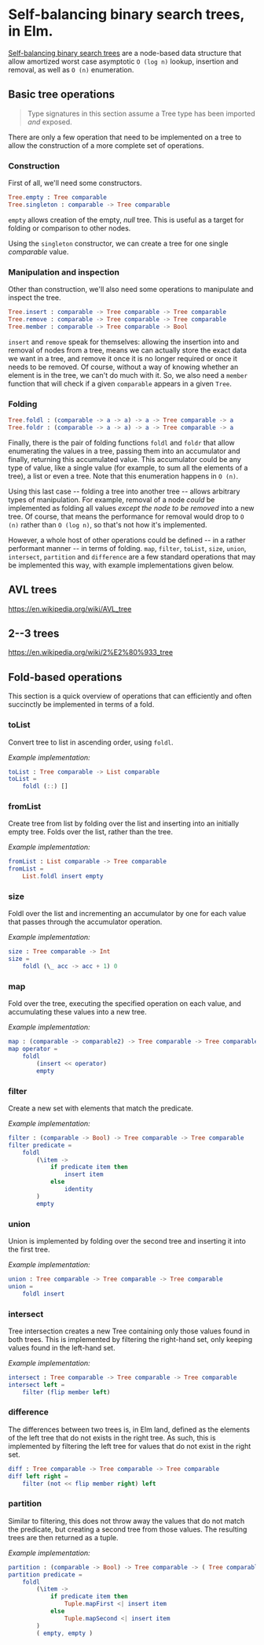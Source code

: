 # Self-balancing binary search trees, in Elm.

[Self-balancing binary search trees](https://en.wikipedia.org/wiki/Self-balancing_binary_search_tree) are a node-based data structure that allow amortized worst case asymptotic `O (log n)` lookup, insertion and removal, as well as `O (n)` enumeration.

## Basic tree operations

> Type signatures in this section assume a Tree type has been imported *and*
> exposed.

There are only a few operation that need to be implemented on a tree to allow
the construction of a more complete set of operations.

### Construction

First of all, we'll need some constructors.

```elm
Tree.empty : Tree comparable
Tree.singleton : comparable -> Tree comparable
```

`empty` allows creation of the empty, *null* tree. This is useful as a target
for folding or comparison to other nodes.

Using the `singleton` constructor, we can create a tree for one single *comparable* value.

### Manipulation and inspection

Other than construction, we'll also need some operations to manipulate and
inspect the tree.

```elm
Tree.insert : comparable -> Tree comparable -> Tree comparable
Tree.remove : comparable -> Tree comparable -> Tree comparable
Tree.member : comparable -> Tree comparable -> Bool
```

`insert` and `remove` speak for themselves: allowing the insertion into and
removal of nodes from a tree, means we can actually store the exact data we
want in a tree, and remove it once it is no longer required or once it needs to
be removed. Of course, without a way of knowing whether an element is in the
tree, we can't do much with it. So, we also need a `member` function that will
check if a given `comparable` appears in a given `Tree`.

### Folding

```elm
Tree.foldl : (comparable -> a -> a) -> a -> Tree comparable -> a
Tree.foldr : (comparable -> a -> a) -> a -> Tree comparable -> a
```

Finally, there is the pair of folding functions `foldl` and `foldr` that allow
enumerating the values in a tree, passing them into an accumulator and finally,
returning this accumulated value. This accumulator could be any type of value,
like a single value (for example, to sum all the elements of a tree), a list or even a tree. Note that this enumeration happens in `O (n)`.

Using this last case -- folding a tree into another tree -- allows arbitrary
types of manipulation. For example, removal of a node *could* be implemented as
folding all values *except the node to be removed* into a new tree. Of course,
that means the performance for removal would drop to `O (n)` rather than `O
(log n)`, so that's not how it's implemented.

However, a whole host of other operations could be defined -- in a rather
performant manner -- in terms of folding. `map`, `filter`, `toList`, `size`,
`union`, `intersect`, `partition` and `difference` are a few standard
operations that may be implemented this way, with example implementations given
below.

## AVL trees

https://en.wikipedia.org/wiki/AVL_tree

## 2--3 trees

https://en.wikipedia.org/wiki/2%E2%80%933_tree

## Fold-based operations

This section is a quick overview of operations that can efficiently and often succinctly be implemented in terms of a fold.

### toList

Convert tree to list in ascending order, using `foldl`.

*Example implementation:*

```elm
toList : Tree comparable -> List comparable
toList =
    foldl (::) []
```

### fromList

Create tree from list by folding over the list and inserting into an initially empty tree. Folds over the list, rather than the tree.

*Example implementation:*

```elm
fromList : List comparable -> Tree comparable
fromList =
    List.foldl insert empty
```

### size

Foldl over the list and incrementing an accumulator by one for each value that passes through the accumulator operation.

*Example implementation:*

```elm
size : Tree comparable -> Int
size =
    foldl (\_ acc -> acc + 1) 0
```

### map

Fold over the tree, executing the specified operation on each value, and
accumulating these values into a new tree.

*Example implementation:*

```elm
map : (comparable -> comparable2) -> Tree comparable -> Tree comparable2
map operator =
    foldl
        (insert << operator)
        empty
```

### filter

Create a new set with elements that match the predicate.

*Example implementation:*

```elm
filter : (comparable -> Bool) -> Tree comparable -> Tree comparable
filter predicate =
    foldl
        (\item ->
            if predicate item then
                insert item
            else
                identity
        )
        empty
```

### union

Union is implemented by folding over the second tree and inserting it into the
first tree.

*Example implementation:*

```elm
union : Tree comparable -> Tree comparable -> Tree comparable
union =
    foldl insert
```

### intersect

Tree intersection creates a new Tree containing only those values found in both
trees. This is implemented by filtering the right-hand set, only keeping values
found in the left-hand set.

*Example implementation:*

```elm
intersect : Tree comparable -> Tree comparable -> Tree comparable
intersect left =
    filter (flip member left)
```

### difference

The differences between two trees is, in Elm land, defined as the elements of
the left tree that do not exists in the right tree. As such, this is
implemented by filtering the left tree for values that do not exist in the
right set.

```elm
diff : Tree comparable -> Tree comparable -> Tree comparable
diff left right =
    filter (not << flip member right) left
```

### partition

Similar to filtering, this does not throw away the values that do not match the
predicate, but creating a second tree from those values. The resulting trees
are then returned as a tuple.

*Example implementation:*

```elm
partition : (comparable -> Bool) -> Tree comparable -> ( Tree comparable, Tree comparable )
partition predicate =
    foldl
        (\item ->
            if predicate item then
                Tuple.mapFirst <| insert item
            else
                Tuple.mapSecond <| insert item
        )
        ( empty, empty )
```
